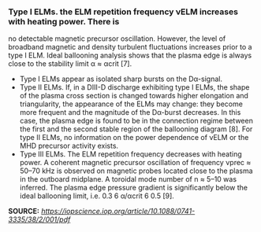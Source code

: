 ### Type I ELMs. the ELM repetition frequency νELM increases with heating power. There is
no detectable magnetic precursor oscillation. However, the level of broadband magnetic
and density turbulent fluctuations increases prior to a type I ELM. Ideal ballooning
analysis shows that the plasma edge is always close to the stability limit α ≈ αcrit [7].
* Type I ELMs appear as isolated sharp bursts on the Dα-signal.
* Type II ELMs. If, in a DIII-D discharge exhibiting type I ELMs, the shape of the plasma
cross section is changed towards higher elongation and triangularity, the appearance of
the ELMs may change: they become more frequent and the magnitude of the Dα-burst
decreases. In this case, the plasma edge is found to be in the connection regime between
the first and the second stable region of the ballooning diagram [8]. For type II ELMs,
no information on the power dependence of νELM or the MHD precursor activity exists.
* Type III ELMs. The ELM repetition frequency decreases with heating power. A coherent
magnetic precursor oscillation of frequency νprec ≈ 50–70 kHz is observed on magnetic
probes located close to the plasma in the outboard midplane. A toroidal mode number
of n ≈ 5–10 was inferred. The plasma edge pressure gradient is significantly below the
ideal ballooning limit, i.e. 0.3 6 α/αcrit 6 0.5 [9].

**SOURCE:** *https://iopscience.iop.org/article/10.1088/0741-3335/38/2/001/pdf*

